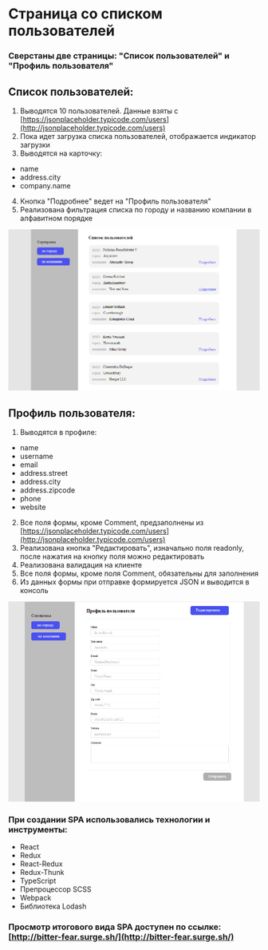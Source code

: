 # Страница со списком пользователей
### Сверстаны две страницы: "Список пользователей" и "Профиль пользователя"
## Список пользователей:
1. Выводятся 10 пользователей. Данные взяты  с [https://jsonplaceholder.typicode.com/users](http://jsonplaceholder.typicode.com/users)
2. Пока идет загрузка списка пользователей, отображается индикатор загрузки
3. Выводятся на карточку:
 - name
 - address.city
 - company.name
4. Кнопка "Подробнее" ведет на "Профиль пользователя"
5. Реализована фильтрация списка по городу и названию компании в алфавитном порядке
<img src='./src/assets/list-of-users.png' alt='list-of-users'>

## Профиль пользователя:
1. Выводятся в профиле:
- name
- username
- email
- address.street
- address.city
- address.zipcode
- phone
- website
2. Все поля формы, кроме Comment, предзаполнены из [https://jsonplaceholder.typicode.com/users](http://jsonplaceholder.typicode.com/users)
3. Реализована кнопка "Редактировать", изначально поля readonly, после нажатия на кнопку поля можно редактировать
4. Реализована валидация на клиенте
5. Все поля формы, кроме поля Comment, обязательны для заполнения
6. Из данных формы при отправке формируется JSON и выводится в консоль
<img src='./src/assets/profile.png' alt='profile'>

### При создании SPA использовались технологии и инструменты:
* React
* Redux
* React-Redux
* Redux-Thunk
* TypeScript
* Препроцессор SCSS
* Webpack
* Библиотека Lodash
### Просмотр итогового вида SPA доступен по ссылке: [http://bitter-fear.surge.sh/](http://bitter-fear.surge.sh/)
